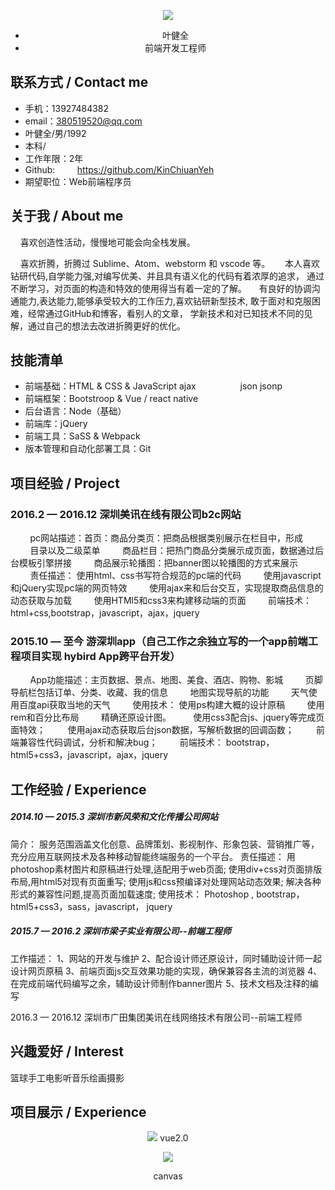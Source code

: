 <div class="a4">

<div class="box">

<div class="header banxin">

<div class="header-l left" align="center">

<!--<img src="http://i1.piimg.com/591858/c6f4fc5e5d2be61c.png
" width = "200" height = "200" alt="图片名称" align=center />-->
![](http://i1.piimg.com/591858/c6f4fc5e5d2be61c.png)


*   叶健全
*   前端开发工程师

</div>

<div class="header-r right">

## 联系方式 / Contact me

*   手机：13927484382
*   email：380519520@qq.com
*   叶健全/男/1992
*   本科/
*   工作年限：2年
*   Github:
            https://github.com/KinChiuanYeh
*   期望职位：Web前端程序员

</div>

</div>

<div class="neck banxin">

<div class="neck-l left">

## 关于我 / About me

    喜欢创造性活动，慢慢地可能会向全栈发展。

    喜欢折腾，折腾过 Sublime、Atom、webstorm 和 vscode 等。
     本人喜欢钻研代码,自学能力强,对编写优美、并且具有语义化的代码有着浓厚的追求， 通过不断学习，对页面的构造和特效的使用得当有着一定的了解。
    有良好的协调沟通能力,表达能力,能够承受较大的工作压力,喜欢钻研新型技术, 敢于面对和克服困难，经常通过GitHub和博客，看别人的文章， 学新技术和对已知技术不同的见解，通过自己的想法去改进折腾更好的优化。

</div>

<div class="neck-r right">

## 技能清单

*   前端基础：HTML & CSS & JavaScript ajax                  json jsonp
*   前端框架：Bootstroop & Vue / react native
*   后台语言：Node（基础）
*   前端库：jQuery
*   前端工具：SaSS & Webpack
*   版本管理和自动化部署工具：Git

</div>

</div>

<div class="tummy banxin">

<div class="tummy-l left">

## 项目经验 / Project

### 2016.2 — 2016.12 深圳美讯在线有限公司b2c网站

        pc网站描述：首页：商品分类页：把商品根据类别展示在栏目中，形成
        目录以及二级菜单
        商品栏目：把热门商品分类展示成页面，数据通过后台模板引擎拼接
        商品展示轮播图：把banner图以轮播图的方式来展示
        责任描述： 使用html、css书写符合规范的pc端的代码
        使用javascript和jQuery实现pc端的网页特效
        使用ajax来和后台交互，实现提取商品信息的动态获取与加载
        使用HTMl5和css3来构建移动端的页面
        前端技术： html+css,bootstrap，javascript，ajax，jquery

### 2015.10 — 至今 游深圳app（自己工作之余独立写的一个app前端工程项目实现 hybird App跨平台开发）

        App功能描述：主页数据、景点、地图、美食、酒店、购物、影城
        页脚导航栏包括订单、分类、收藏、我的信息
        地图实现导航的功能
        天气使用百度api获取当地的天气
        使用技术： 使用ps构建大概的设计原稿
        使用rem和百分比布局
        精确还原设计图。
        使用css3配合js、jquery等完成页面特效；
        使用ajax动态获取后台json数据，写解析数据的回调函数；
        前端兼容性代码调试，分析和解决bug；
        前端技术： bootstrap，html5+css3，javascript，ajax，jquery

</div>

<div class="tummy-r right">

## 工作经验 / Experience

##### 2014.10 — 2015.3 深圳市新风荣和文化传播公司网站

简介： 服务范围涵盖文化创意、品牌策划、影视制作、形象包装、营销推广等， 充分应用互联网技术及各种移动智能终端服务的一个平台。
责任描述： 用photoshop素材图片和原稿进行处理,适配用于web页面; 使用div+css对页面排版布局,用html5对现有页面重写; 使用js和css预编译对处理网站动态效果; 解决各种形式的兼容性问题,提高页面加载速度;
使用技术： Photoshop , bootstrap，html5+css3，sass，javascript， jquery

##### 2015.7 — 2016.2 深圳市梁子实业有限公司--前端工程师

工作描述：
1、网站的开发与维护 2、配合设计师还原设计，同时辅助设计师一起设计网页原稿 3、前端页面js交互效果功能的实现，确保兼容各主流的浏览器 4、在完成前端代码编写之余，辅助设计师制作banner图片 5、技术文档及注释的编写

2016.3 — 2016.12 深圳市广田集团美讯在线网络技术有限公司--前端工程师

</div>

</div>

<div class="footer banxin">

<div class="footer-l left">

## 兴趣爱好 / Interest

篮球手工电影听音乐绘画摄影

</div>

<div class="footer-r right">

## 项目展示 / Experience

<div class="xmL fl" align="center">

<!--<img src="http://i1.piimg.com/591858/c1fe0716c91d1f82s.png
" width = "200" height = "200" alt="vue2.0" align=center />-->
![](http://i1.piimg.com/591858/c1fe0716c91d1f82s.png)
vue2.0

</div>

<div class="xmR fl" align="center">

<!--<img src="http://i2.muimg.com/591858/4511559005c165f4s.png
" width = "200" height = "200" alt="canvas" align=center />-->
![](http://i2.muimg.com/591858/4511559005c165f4s.png)


canvas

</div>

</div>

</div>

</div>

</div>